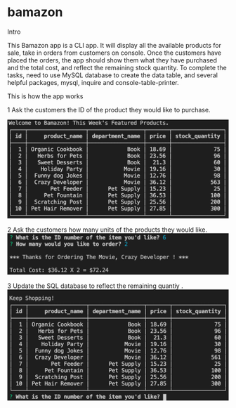 # bamazon

Intro

This Bamazon app is a CLI app. It will display all the available products for sale, take in orders from customers on console. Once the customers have placed the orders, the app should show them what they have purchased and the total cost, and reflect the remaining stock quantity. To complete the tasks, need to use MySQL database to create the data table, and several helpful packages, mysql, inquire and console-table-printer.

This is how the app works

1 Ask the customers the ID of the product they would like to purchase.

<img src="table.png">



2 Ask the customers how many units of the products they would like.
<img src="q_result.png">


3 Update the SQL database to reflect the remaining quantiy .
<img src="keepShopping.png">
